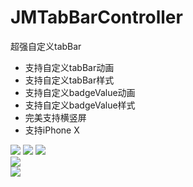 # JMTabBarController
超强自定义tabBar
* 支持自定义tabBar动画
* 支持自定义tabBar样式
* 支持自定义badgeValue动画
* 支持自定义badgeValue样式
* 完美支持横竖屏
* 支持iPhone X

![](https://github.com/JunAILiang/JMTabBarController/raw/master/JMTabBarController/gif/JMTabBar1.gif)  ![](https://github.com/JunAILiang/JMTabBarController/raw/master/JMTabBarController/gif/JMTabBar2.gif)  ![](https://github.com/JunAILiang/JMTabBarController/raw/master/JMTabBarController/gif/JMTabBar3.gif)  
![](https://github.com/JunAILiang/JMTabBarController/raw/master/JMTabBarController/gif/JMTabBar4.gif)  
![](https://github.com/JunAILiang/JMTabBarController/raw/master/JMTabBarController/gif/JMTabBar5.gif)  


